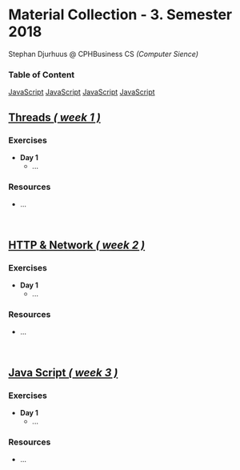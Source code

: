 # Material Collection - 3. Semester 2018
Stephan Djurhuus @ CPHBusiness CS *(Computer Sience)*

<div class="sidebar">
 
<h3>Table of Content</h3>
<a class="toc-ref" href="#java-script--week-3-">JavaScript</a>
<a class="toc-ref" href="#java-script--week-3-">JavaScript</a>
<a class="toc-ref" href="#java-script--week-3-">JavaScript</a>
<a class="toc-ref" href="#java-script--week-3-">JavaScript</a>

</div>

## [Threads *( week 1 )*](subjects/w1-threads.md)

### Exercises
* **Day 1**
  * ...

### Resources
* ...

<div class="break"><br></div>

## [HTTP & Network *( week 2 )*](subjects/w2-http-network.md)

### Exercises
* **Day 1**
  * ...

### Resources
* ...

<div class="break"><br></div>

## [Java Script *( week 3 )*](subjects/w3-java-script.md)

### Exercises
* **Day 1**
  * ...

### Resources
* ...

<div class="break"><br></div>
